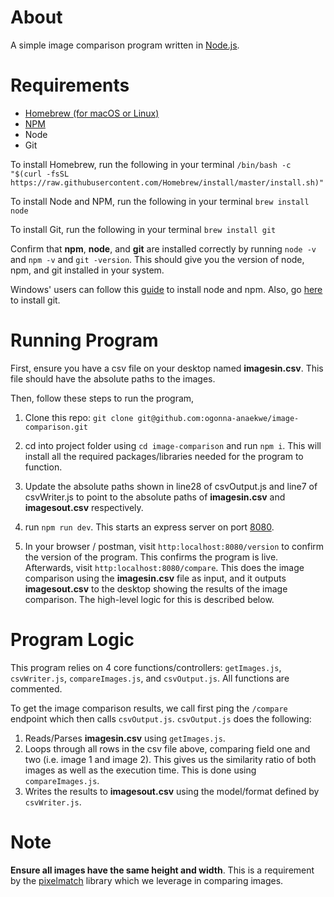 # About
A simple image comparison program written in [Node.js](https://nodejs.org/en/).

# Requirements
- [Homebrew (for macOS or Linux)](https://brew.sh/)
- [NPM](https://www.npmjs.com/)
- Node
- Git

To install Homebrew, run the following in your terminal
```/bin/bash -c "$(curl -fsSL https://raw.githubusercontent.com/Homebrew/install/master/install.sh)"```

To install Node and NPM, run the following in your terminal
```brew install node```

To install Git, run the following in your terminal ```brew install git```

Confirm that **npm**, **node**, and **git** are installed correctly by running
```node -v``` and ```npm -v``` and ```git -version```. This should give you the version of node, npm, and git installed in your system.

Windows' users can follow this [guide](https://guide.freecodecamp.org/javascript/tutorials/how-to-install-node-js-and-npm-on-windows/) to install node and npm. Also, go [here](https://www.atlassian.com/git/tutorials/install-git#windows) to install git.

# Running Program
First, ensure you have a csv file on your desktop named **imagesin.csv**. This file should have the absolute paths to the images.

Then, follow these steps to run the program,
1. Clone this repo:
```git clone git@github.com:ogonna-anaekwe/image-comparison.git```

2. cd into project folder using ```cd image-comparison``` and run ```npm i```. This will install all the required packages/libraries needed for the program to function.

3. Update the absolute paths shown in line28 of csvOutput.js and line7 of csvWriter.js to point to the absolute paths of **imagesin.csv** and **imagesout.csv** respectively.

4. run ```npm run dev```. This starts an express server on port [8080](http://localhost:8080).

5. In your browser / postman, visit ```http:localhost:8080/version``` to confirm the version of the program. This confirms the program is live. Afterwards, visit ```http:localhost:8080/compare```. This does the image comparison using the **imagesin.csv** file as input, and it outputs **imagesout.csv** to the desktop showing the results of the image comparison. The high-level logic for this is described below.

# Program Logic
This program relies on 4 core functions/controllers: ```getImages.js```, ```csvWriter.js```, ```compareImages.js```, and ```csvOutput.js```. All functions are commented.

To get the image comparison results, we call first ping the ```/compare``` endpoint which then calls ```csvOutput.js```. ```csvOutput.js``` does the following:
1. Reads/Parses **imagesin.csv** using ```getImages.js```.
2. Loops through all rows in the csv file above, comparing field one and two (i.e. image 1 and image 2). This gives us the similarity ratio of both images as well as the execution time. This is done using ```compareImages.js```.
3. Writes the results to **imagesout.csv** using the model/format defined by ```csvWriter.js```.

# Note
**Ensure all images have the same height and width**. This is a requirement by the [pixelmatch](https://www.npmjs.com/package/pixelmatch) library which we leverage in comparing images.


